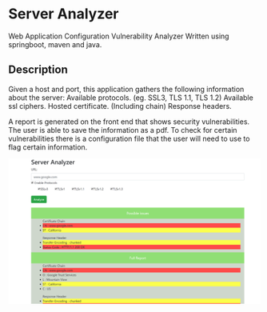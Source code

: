 # Server Analyzer

Web Application Configuration Vulnerability Analyzer
Written using springboot, maven and java.

## Description
Given a host and port, this application gathers the following information about the server: 
Available protocols. (eg. SSL3, TLS 1.1, TLS 1.2)
Available ssl ciphers.
Hosted certificate. (Including chain)
Response headers.

A report is generated on the front end that shows security vulnerabilities.
The user is able to save the information as a pdf.
To check for certain vulnerabilities there is a configuration file that the user will need to use to flag certain information. 

![alt text](analyzer.PNG  "Screenshot")
